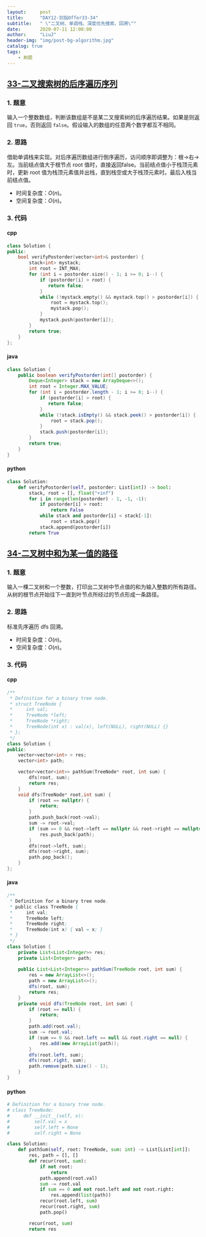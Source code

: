 ```yaml
---
layout:     post
title:      "DAY12-剑指Offer33-34"
subtitle:   " \"二叉树、单调栈、深度优先搜索、回溯\""
date:       2020-07-11 12:00:00
author:     "LiuJ"
header-img: "img/post-bg-algorithm.jpg"
catalog: true
tags:
    - 刷题
---
```


## [33-二叉搜索树的后序遍历序列](https://leetcode-cn.com/problems/er-cha-sou-suo-shu-de-hou-xu-bian-li-xu-lie-lcof/)

### 1. 题意

输入一个整数数组，判断该数组是不是某二叉搜索树的后序遍历结果。如果是则返回 `true`，否则返回 `false`。假设输入的数组的任意两个数字都互不相同。

### 2. 思路

借助单调栈来实现。对后序遍历数组进行倒序遍历，访问顺序即调整为：根->右->左。当前结点值大于根节点 root 值时，直接返回false。当前结点值小于栈顶元素时，更新 root 值为栈顶元素值并出栈，直到栈空或大于栈顶元素时。最后入栈当前结点值。

- 时间复杂度：$O(n)$。
- 空间复杂度：$O(n)$。

### 3. 代码

#### cpp

```cpp
class Solution {
public:
    bool verifyPostorder(vector<int>& postorder) {
        stack<int> mystack;
        int root = INT_MAX;
        for (int i = postorder.size() - 1; i >= 0; i--) {
            if (postorder[i] > root) {
               return false;
            }
            while (!mystack.empty() && mystack.top() > postorder[i]) {
                root = mystack.top();
                mystack.pop();
            }
            mystack.push(postorder[i]);
        }
        return true;
    }
};
```

#### java

```java
class Solution {
    public boolean verifyPostorder(int[] postorder) {
        Deque<Integer> stack = new ArrayDeque<>();
        int root = Integer.MAX_VALUE;
        for (int i = postorder.length - 1; i >= 0; i--) {
            if (postorder[i] > root) {
               return false;
            }
            while (!stack.isEmpty() && stack.peek() > postorder[i]) {
                root = stack.pop();
            }
            stack.push(postorder[i]);
        }
        return true;
    }
}
```

#### python

```python
class Solution:
    def verifyPostorder(self, postorder: List[int]) -> bool:
        stack, root = [], float("+inf")
        for i in range(len(postorder) - 1, -1, -1):
            if postorder[i] > root:
                return False
            while stack and postorder[i] < stack[-1]:
                root = stack.pop()
            stack.append(postorder[i])
        return True
```

## [34-二叉树中和为某一值的路径](https://leetcode-cn.com/problems/er-cha-shu-zhong-he-wei-mou-yi-zhi-de-lu-jing-lcof/)

### 1. 题意

输入一棵二叉树和一个整数，打印出二叉树中节点值的和为输入整数的所有路径。从树的根节点开始往下一直到叶节点所经过的节点形成一条路径。

### 2. 思路

标准先序遍历 dfs 回溯。

- 时间复杂度：$O(n)$。
- 空间复杂度：$O(n)$。

### 3. 代码

#### cpp

```cpp
/**
 * Definition for a binary tree node.
 * struct TreeNode {
 *     int val;
 *     TreeNode *left;
 *     TreeNode *right;
 *     TreeNode(int x) : val(x), left(NULL), right(NULL) {}
 * };
 */
class Solution {
public:
    vector<vector<int> > res;
    vector<int> path;

    vector<vector<int>> pathSum(TreeNode* root, int sum) {
        dfs(root, sum);
        return res;
    }
    void dfs(TreeNode* root,int sum) {
        if (root == nullptr) {
            return;
        }
        path.push_back(root->val);
        sum -= root->val;
        if (sum == 0 && root->left == nullptr && root->right == nullptr) {
            res.push_back(path);
        }
        dfs(root->left, sum);
        dfs(root->right, sum);
        path.pop_back();
    }
};
```

#### java

```java
/**
 * Definition for a binary tree node.
 * public class TreeNode {
 *     int val;
 *     TreeNode left;
 *     TreeNode right;
 *     TreeNode(int x) { val = x; }
 * }
 */
class Solution {
    private List<List<Integer>> res;
    private List<Integer> path;
    
    public List<List<Integer>> pathSum(TreeNode root, int sum) {
        res = new ArrayList<>();
        path = new ArrayList<>();
        dfs(root, sum);
        return res;
    }
    private void dfs(TreeNode root, int sum) {
        if (root == null) {
            return;
        }
        path.add(root.val);
        sum -= root.val;
        if (sum == 0 && root.left == null && root.right == null) {
            res.add(new ArrayList(path));
        }
        dfs(root.left, sum);
        dfs(root.right, sum);
        path.remove(path.size() - 1);
    }
}
```

#### python

```python
# Definition for a binary tree node.
# class TreeNode:
#     def __init__(self, x):
#         self.val = x
#         self.left = None
#         self.right = None

class Solution:
    def pathSum(self, root: TreeNode, sum: int) -> List[List[int]]:
        res, path = [], []
        def recur(root, sum):
            if not root:
                return
            path.append(root.val)
            sum -= root.val
            if sum == 0 and not root.left and not root.right:
                res.append(list(path))
            recur(root.left, sum)
            recur(root.right, sum)
            path.pop()

        recur(root, sum)
        return res
```

